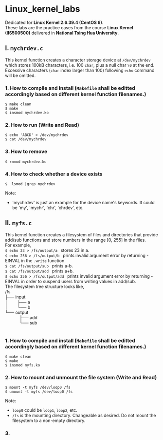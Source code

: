 # Linux_kernel_labs
Dedicated for **Linux Kernel 2.6.39.4 (CentOS 6)**.
<br>
These labs are the practice cases from the course **Linux Kernel (IIS500500)** delivered in **National Tsing Hua University**.
<br>
## I. ```mychrdev.c```
This kernel function creates a character storage device at ```/dev/mychrdev``` which stores 100kB characters, i.e. 100 ```char```, plus a null char ```\0``` at the end. Excessive characters (```char``` index larger than 100) following ```echo``` command will be omitted.
<br>
### 1. How to compile and install (```Makefile``` shall be editted accordingly based on different kernel function filenames.)
```
$ make clean
$ make
$ insmod mychrdev.ko
```
### 2. How to run (Write and Read)
```
$ echo 'ABCD' > /dev/mychrdev
$ cat /dev/mychrdev
```
### 3. How to remove
```
$ rmmod mychrdev.ko
```
### 4. How to check whether a device exists
```
$  lsmod |grep mychrdev
```
Note:<br>
* 'mychrdev' is just an example for the device name's keywords. It could be 'my', 'mychr', 'chr', 'chrdev', etc.
## II. ```myfs.c```
This kernel function creates a filesystem of files and directories that provide add/sub functions and store numbers in the range [0, 255] in the files.<br>
For example,<br>
```$ echo 23 > /fs/output/a ``` stores 23 in a.<br>
```$ echo 256 > /fs/output/b ``` prints invalid argument error by returning -EINVAL in the ```.write``` function.<br>
```$ cat /fs/output/sub ``` prints a-b.<br>
```$ cat /fs/output/add ``` prints a+b.<br>
```$ echo 256 > /fs/output/add ``` prints invalid argument error by returning -EINVAL in order to suspend users from writing values in add/sub.<br>
The filesystem tree structure looks like, <br>
/fs<br>
├── input<br>
│&nbsp;&nbsp;&nbsp;&nbsp;&nbsp;&nbsp;&nbsp;&nbsp;├── a<br>
│&nbsp;&nbsp;&nbsp;&nbsp;&nbsp;&nbsp;&nbsp;&nbsp;└── b<br>
└── output<br>
&nbsp;&nbsp;&nbsp;&nbsp;&nbsp;&nbsp;&nbsp;&nbsp;&nbsp;&nbsp;&nbsp;&nbsp;├── add<br>
&nbsp;&nbsp;&nbsp;&nbsp;&nbsp;&nbsp;&nbsp;&nbsp;&nbsp;&nbsp;&nbsp;&nbsp;└── sub<br>
<br>
### 1. How to compile and install (```Makefile``` shall be editted accordingly based on different kernel function filenames.)
```
$ make clean
$ make
$ insmod myfs.ko
```
### 2. How to mount and unmount the file system (Write and Read)
```
$ mount -t myfs /dev/loop0 /fs
$ umount -t myfs /dev/loop0 /fs
```
Note:<br>
* ```loop0``` could be ```loop1```, ```loop2```, etc.
* ```/fs``` is the mounting directory. Changeable as desired. Do not mount the filesystem to a non-empty directory.
### 3. 
